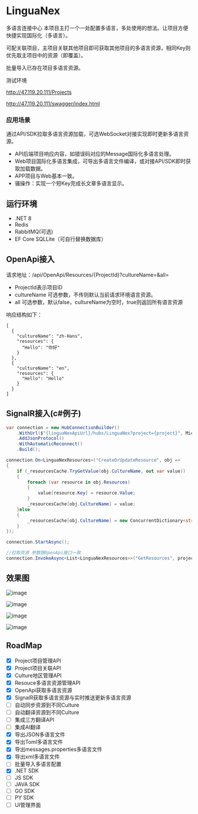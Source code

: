 # LinguaNex
多语言连接中心
本项目主打一个一处配置多语言，多处使用的想法。让项目方便快捷实现国际化（多语言）。

可配关联项目，主项目关联其他项目即可获取其他项目的多语言资源，相同Key则优先取主项目中的资源（即覆盖）。

批量导入已存在项目多语言资源。

测试环境

http://47.119.20.111/Projects

http://47.119.20.111/swagger/index.html
### 应用场景
通过API/SDK拉取多语言资源加载，可选WebSocket对接实现即时更新多语言资源。
- API后端项目响应内容，如错误码对应的Message国际化多语言处理。
- Web项目国际化多语言集成，可导出多语言文件编译，或对接API/SDK即时获取加载数据。
- APP项目与Web基本一致。
- 骚操作：实现一个短Key完成长文章多语言显示。

## 运行环境
- .NET 8
- Redis
- RabbitMQ(可选)
- EF Core SQLLite（可自行替换数据库）

## OpenApi接入
请求地址：/api/OpenApi/Resources/{ProjectId}?cultureName=&all=

- ProjectId表示项目ID
- cultureName 可选参数，不传则默认当前请求环境语言资源。
- all 可选参数，默认false，cultureName为空时，true则返回所有语言资源
  
响应结构如下：
```
[
  {
    "cultureName": "zh-Hans",
    "resources": {
      "Hello": "你好"
    }
  },
  {
    "cultureName": "en",
    "resources": {
      "Hello": "Hello"
    }
  }
]
```
## SignalR接入(c#例子)
``` c#
var connection = new HubConnectionBuilder()
    .WithUrl($"{linguaNexApiUrl}/hubs/LinguaNex?project={project}", Microsoft.AspNetCore.Http.Connections.HttpTransportType.WebSockets)
    .AddJsonProtocol()
    .WithAutomaticReconnect()
    .Build();

connection.On<LinguaNexResources>("CreateOrUpdateResource", obj => 
{
    if (_resourcesCache.TryGetValue(obj.CultureName, out var value))
    {
        foreach (var resource in obj.Resources)
        {
            value[resource.Key] = resource.Value;
        }
        _resourcesCache[obj.CultureName] = value;
    }else
    {
        _resourcesCache[obj.CultureName] = new ConcurrentDictionary<string, string>(obj.Resources);
    }
});

connection.StartAsync();

//拉取资源 参数跟OpenApi接口一致
connection.InvokeAsync<List<LinguaNexResources>>("GetResources", projectId, cultureName,all);
```

## 效果图
![image](https://github.com/fanslead/LinguaNex/assets/22066473/8f38e6dd-63ee-4d78-9434-ef9f302a1630)

![image](https://github.com/fanslead/LinguaNex/assets/22066473/55238455-c0a3-483d-bf0d-fd3307b07683)

![image](https://github.com/fanslead/LinguaNex/assets/22066473/c6271834-d961-4b79-a25a-c9aff58482ab)

![image](https://github.com/fanslead/LinguaNex/assets/22066473/ad488c11-bd0e-4809-b9ff-c98d1ba69207)

## RoadMap
- [x] Project项目管理API
- [x] Project项目关联API
- [x] Culture地区管理API
- [x] Resouce多语言资源管理API
- [x] OpenApi获取多语言资源
- [x] SignalR获取多语言资源与实时推送更新多语言资源
- [ ] 自动同步资源到不同Culture
- [ ] 自动翻译资源到不同Culture
- [ ] 集成三方翻译API
- [ ] 集成AI翻译
- [x] 导出JSON多语言文件
- [x] 导出Toml多语言文件
- [x] 导出messages.properties多语言文件
- [x] 导出xml多语言文件
- [ ] 批量导入多语言配置
- [x] .NET SDK
- [ ] JS SDK
- [ ] JAVA SDK
- [ ] GO SDK
- [ ] PY SDK
- [ ] UI管理界面

